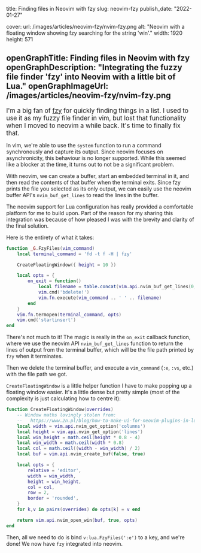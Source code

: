title: Finding files in Neovim with fzy
slug: neovim-fzy
publish_date: "2022-01-27"

cover:
  url: /images/articles/neovim-fzy/nvim-fzy.png
  alt: "Neovim with a floating window showing fzy searching for the string 'win'."
  width: 1920
  height: 571

openGraphTitle: Finding files in Neovim with fzy
openGraphDescription: "Integrating the fuzzy file finder 'fzy' into Neovim with a little bit of Lua."
openGraphImageUrl: /images/articles/neovim-fzy/nvim-fzy.png
---
<p>
	<big>
		I'm a big fan of <a href="https://github.com/jhawthorn/fzy">fzy</a> for
		quickly finding things in a list. I used to use it as my fuzzy file
		finder in vim, but lost that functionality when I moved to neovim a
		while back. It's time to finally fix that.
	</big>
</p>

In vim, we're able to use the `system` function to run a command synchronously
and capture its output. Since neovim focuses on asynchronicity, this behaviour
is no longer supported. While this seemed like a blocker at the time, it turns
out to not be a significant problem.

With neovim, we can create a buffer, start an embedded terminal in it, and then
read the contents of that buffer when the terminal exits. Since fzy prints the
file you selected as its only output, we can easily use the neovim buffer API's
`nvim_buf_get_lines` to read the lines in the buffer.

The neovim support for Lua configuration has really provided a comfortable
platform for me to build upon. Part of the reason for my sharing this
integration was because of how pleased I was with the brevity and clarity of
the final solution.

Here is the entirety of what it takes:

```lua
function _G.FzyFiles(vim_command)
	local terminal_command = 'fd -t f -H | fzy'

	CreateFloatingWindow({ height = 10 })

	local opts = {
		on_exit = function()
			local filename = table.concat(vim.api.nvim_buf_get_lines(0, 0, -1, false), " ")
			vim.cmd('bdelete!')
			vim.fn.execute(vim_command .. ' ' .. filename)
		end
	}
	vim.fn.termopen(terminal_command, opts)
	vim.cmd('startinsert')
end
```

There's not much to it! The magic is really in the `on_exit` callback function,
where we use the neovim API `nvim_buf_get_lines` function to return the lines
of output from the terminal buffer, which will be the file path printed by
`fzy` when it terminates.

Then we delete the terminal buffer, and execute a `vim_command` (`:e`, `:vs`,
etc.) with the file path we got.

`CreateFloatingWindow` is a little helper function I have to make popping up a
floating window easier. It's a little dense but pretty simple (most of the
complexity is just calculating how to centre it):

```lua
function CreateFloatingWindow(overrides)
	-- Window maths lovingly stolen from:
	--   https://www.2n.pl/blog/how-to-make-ui-for-neovim-plugins-in-lua
	local width = vim.api.nvim_get_option('columns')
	local height = vim.api.nvim_get_option('lines')
	local win_height = math.ceil(height * 0.8 - 4)
	local win_width = math.ceil(width * 0.8)
	local col = math.ceil((width - win_width) / 2)
	local buf = vim.api.nvim_create_buf(false, true)

	local opts = {
		relative = 'editor',
		width = win_width,
		height = win_height,
		col = col,
		row = 2,
		border = 'rounded',
	}
	for k,v in pairs(overrides) do opts[k] = v end

	return vim.api.nvim_open_win(buf, true, opts)
end
```

Then, all we need to do is bind `v:lua.FzyFiles(':e')` to a key,
and we're done! We now have `fzy` integrated into neovim.
